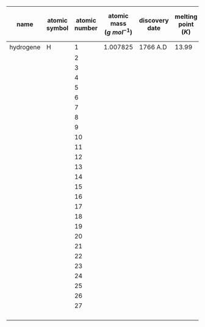 | name      | atomic symbol | atomic number | atomic mass ($g\ mol^{-1}$) | discovery date | melting point ($K$) | boiling point ($K$) | density ($g\ cm^{-3}$) | electron configuration | state at $293.15 K$ | period | groupe | atomic radius ($Å$) | covalent radius ($Å$) | vanderwaals radius ($Å$) | ionic radius ($Å$) | electronegativity (pauling scale) | oxidation states | isotopes | specific heat capacity ($J\ kg^{-1}\ K^{-1}$) | thermal conductivity ($W\ cm^{-1}\ K^{-1}$) | electrical conductivity ($10^6\ \Omega^{-1}\ cm^{-1}$) | first ionization potential ($V$) | heat of fusion ($kJ\ mol^{-1}$ ) | heat of vaporization ($kJ\  mol^{-1}$ ) | atomic volume ($cm^3\ mol^{-1}$ ) |
| --------- | ------------- | ------------- | --------------------------- | -------------- | ------------------- | ------------------- | ---------------------- | ---------------------- | ------------------- | ------ | ------ | ------------------- | --------------------- | ------------------------ | ------------------ | --------------------------------- | ---------------- | -------- | --------------------------------------------- | ------------------------------------------- | ------------------------------------------------------ | -------------------------------- | -------------------------------- | --------------------------------------- | --------------------------------- |
| hydrogene | H             | $1$           | $1.007825$                  | $1766$ A.D     | $13.99$             | $20.271$            | $8.99(10^{-5}$)        | $1s^1$                 | gas                 | 1      | IA     | 1.1                 | 0.32                  | 1.2                      | 2.080              | 2.2                               |                  |          |                                               |                                             |                                                        |                                  |                                  |                                         |                                   |
|           |               | 2             |                             |                |                     |                     |                        |                        |                     |        |        |                     |                       |                          |                    |                                   |                  |          |                                               |                                             |                                                        |                                  |                                  |                                         |                                   |
|           |               | 3             |                             |                |                     |                     |                        |                        |                     |        |        |                     |                       |                          |                    |                                   |                  |          |                                               |                                             |                                                        |                                  |                                  |                                         |                                   |
|           |               | 4             |                             |                |                     |                     |                        |                        |                     |        |        |                     |                       |                          |                    |                                   |                  |          |                                               |                                             |                                                        |                                  |                                  |                                         |                                   |
|           |               | 5             |                             |                |                     |                     |                        |                        |                     |        |        |                     |                       |                          |                    |                                   |                  |          |                                               |                                             |                                                        |                                  |                                  |                                         |                                   |
|           |               | 6             |                             |                |                     |                     |                        |                        |                     |        |        |                     |                       |                          |                    |                                   |                  |          |                                               |                                             |                                                        |                                  |                                  |                                         |                                   |
|           |               | 7             |                             |                |                     |                     |                        |                        |                     |        |        |                     |                       |                          |                    |                                   |                  |          |                                               |                                             |                                                        |                                  |                                  |                                         |                                   |
|           |               | 8             |                             |                |                     |                     |                        |                        |                     |        |        |                     |                       |                          |                    |                                   |                  |          |                                               |                                             |                                                        |                                  |                                  |                                         |                                   |
|           |               | 9             |                             |                |                     |                     |                        |                        |                     |        |        |                     |                       |                          |                    |                                   |                  |          |                                               |                                             |                                                        |                                  |                                  |                                         |                                   |
|           |               | 10            |                             |                |                     |                     |                        |                        |                     |        |        |                     |                       |                          |                    |                                   |                  |          |                                               |                                             |                                                        |                                  |                                  |                                         |                                   |
|           |               | 11            |                             |                |                     |                     |                        |                        |                     |        |        |                     |                       |                          |                    |                                   |                  |          |                                               |                                             |                                                        |                                  |                                  |                                         |                                   |
|           |               | 12            |                             |                |                     |                     |                        |                        |                     |        |        |                     |                       |                          |                    |                                   |                  |          |                                               |                                             |                                                        |                                  |                                  |                                         |                                   |
|           |               | 13            |                             |                |                     |                     |                        |                        |                     |        |        |                     |                       |                          |                    |                                   |                  |          |                                               |                                             |                                                        |                                  |                                  |                                         |                                   |
|           |               | 14            |                             |                |                     |                     |                        |                        |                     |        |        |                     |                       |                          |                    |                                   |                  |          |                                               |                                             |                                                        |                                  |                                  |                                         |                                   |
|           |               | 15            |                             |                |                     |                     |                        |                        |                     |        |        |                     |                       |                          |                    |                                   |                  |          |                                               |                                             |                                                        |                                  |                                  |                                         |                                   |
|           |               | 16            |                             |                |                     |                     |                        |                        |                     |        |        |                     |                       |                          |                    |                                   |                  |          |                                               |                                             |                                                        |                                  |                                  |                                         |                                   |
|           |               | 17            |                             |                |                     |                     |                        |                        |                     |        |        |                     |                       |                          |                    |                                   |                  |          |                                               |                                             |                                                        |                                  |                                  |                                         |                                   |
|           |               | 18            |                             |                |                     |                     |                        |                        |                     |        |        |                     |                       |                          |                    |                                   |                  |          |                                               |                                             |                                                        |                                  |                                  |                                         |                                   |
|           |               | 19            |                             |                |                     |                     |                        |                        |                     |        |        |                     |                       |                          |                    |                                   |                  |          |                                               |                                             |                                                        |                                  |                                  |                                         |                                   |
|           |               | 20            |                             |                |                     |                     |                        |                        |                     |        |        |                     |                       |                          |                    |                                   |                  |          |                                               |                                             |                                                        |                                  |                                  |                                         |                                   |
|           |               | 21            |                             |                |                     |                     |                        |                        |                     |        |        |                     |                       |                          |                    |                                   |                  |          |                                               |                                             |                                                        |                                  |                                  |                                         |                                   |
|           |               | 22            |                             |                |                     |                     |                        |                        |                     |        |        |                     |                       |                          |                    |                                   |                  |          |                                               |                                             |                                                        |                                  |                                  |                                         |                                   |
|           |               | 23            |                             |                |                     |                     |                        |                        |                     |        |        |                     |                       |                          |                    |                                   |                  |          |                                               |                                             |                                                        |                                  |                                  |                                         |                                   |
|           |               | 24            |                             |                |                     |                     |                        |                        |                     |        |        |                     |                       |                          |                    |                                   |                  |          |                                               |                                             |                                                        |                                  |                                  |                                         |                                   |
|           |               | 25            |                             |                |                     |                     |                        |                        |                     |        |        |                     |                       |                          |                    |                                   |                  |          |                                               |                                             |                                                        |                                  |                                  |                                         |                                   |
|           |               | 26            |                             |                |                     |                     |                        |                        |                     |        |        |                     |                       |                          |                    |                                   |                  |          |                                               |                                             |                                                        |                                  |                                  |                                         |                                   |
|           |               | 27            |                             |                |                     |                     |                        |                        |                     |        |        |                     |                       |                          |                    |                                   |                  |          |                                               |                                             |                                                        |                                  |                                  |                                         |                                   |
|           |               |               |                             |                |                     |                     |                        |                        |                     |        |        |                     |                       |                          |                    |                                   |                  |          |                                               |                                             |                                                        |                                  |                                  |                                         |                                   |
|           |               |               |                             |                |                     |                     |                        |                        |                     |        |        |                     |                       |                          |                    |                                   |                  |          |                                               |                                             |                                                        |                                  |                                  |                                         |                                   |
|           |               |               |                             |                |                     |                     |                        |                        |                     |        |        |                     |                       |                          |                    |                                   |                  |          |                                               |                                             |                                                        |                                  |                                  |                                         |                                   |
|           |               |               |                             |                |                     |                     |                        |                        |                     |        |        |                     |                       |                          |                    |                                   |                  |          |                                               |                                             |                                                        |                                  |                                  |                                         |                                   |

